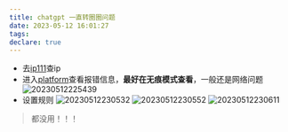```yaml
---
title: chatgpt 一直转圈圈问题
date: 2023-05-12 16:01:27
tags:
declare: true
---
```

- 去[ip111](http://www.ip111.cn/)查ip
- 进入[platform](https://platform.openai.com/)查看报错信息，**最好在无痕模式查看**，一般还是网络问题<!--more-->
![20230512225439](https://cdn.jsdelivr.net/gh/Corner430/Picture/images/20230512225439.png)
- 设置规则
![20230512230532](https://cdn.jsdelivr.net/gh/Corner430/Picture/images/20230512230532.png)
![20230512230552](https://cdn.jsdelivr.net/gh/Corner430/Picture/images/20230512230552.png)
![20230512230611](https://cdn.jsdelivr.net/gh/Corner430/Picture/images/20230512230611.png)

> 都没用！！！